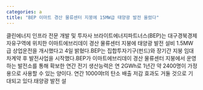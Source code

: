 ```yaml
---
categories: a
title: "BEP 이마트 경산 물류센터 지붕에 15MW급 태양광 발전 올렸다"
---
```

클린에너지 인프라 전문 개발 및 투자사 브라이트에너지파트너스(BEP)는 대구경북경제자유구역에 위치한 이마트에브리데이 경산 물류센터 지붕에 태양광 발전 설비 1.5MW급 상업운전을 개시했다고 4일 밝혔다.BEP는 집합투자기구(펀드)와 장기간 지붕 임대차계약 후 발전사업을 시작했다.BEP가 이마트에브리데이 경산 물류센터 지붕에서 운영하는 발전소를 통해 확보한 연간 전기 생산능력은 연 2GWh로 1년간 약 2400명이 가정용으로 사용할 수 있는 양이다. 연간 1000여t의 탄소 배출 저감 효과도 거둘 것으로 기대되고 있다.태양광 발전 설